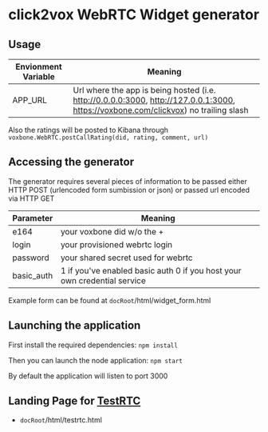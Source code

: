 # click2vox WebRTC Widget generator

## Usage

Envionment Variable | Meaning
----------|--------
APP_URL | Url where the app is being hosted (i.e. http://0.0.0.0:3000, http://127.0.0.1:3000, https://voxbone.com/clickvox) no trailing slash

Also the ratings will be posted to Kibana through `voxbone.WebRTC.postCallRating(did, rating, comment, url)`

## Accessing the generator

The generator requires several pieces of information to be passed either HTTP POST  (urlencoded form sumbission or json) or passed url encoded via HTTP GET

Parameter | Meaning
----------|--------
e164      | your voxbone did w/o the +
login     | your provisioned webrtc login
password  | your shared secret used for webrtc
basic_auth| 1 if you've enabled basic auth 0 if you host your own credential service

Example form can be found at `docRoot`/html/widget_form.html


## Launching the application
First install the required dependencies:
`npm install`

Then you can launch the node application:
`npm start`

By default the application will listen to port 3000

## Landing Page for [TestRTC](http://testrtc.com/)

* `docRoot`/html/testrtc.html
